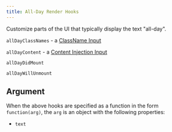 ```yaml
---
title: All-Day Render Hooks
---
```


Customize parts of the UI that typically display the text "all-day".


`allDayClassNames` - a [ClassName Input](classname-input)

`allDayContent` - a [Content Injection Input](content-injection)

`allDayDidMount`

`allDayWillUnmount`


## Argument

When the above hooks are specified as a function in the form `function(arg)`, the `arg` is an object with the following properties:

- `text`
